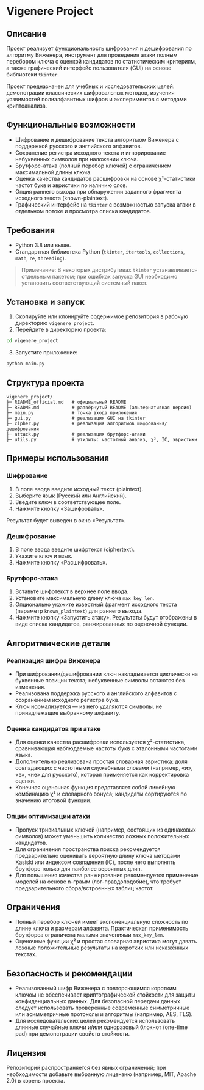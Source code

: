 # Vigenere Project

## Описание

Проект реализует функциональность шифрования и дешифрования по алгоритму Виженера, инструмент для проведения атаки полным перебором ключа с оценкой кандидатов по статистическим критериям, а также графический интерфейс пользователя (GUI) на основе библиотеки `tkinter`.

Проект предназначен для учебных и исследовательских целей: демонстрации классических шифровальных методов, изучения уязвимостей полиалфавитных шифров и экспериментов с методами криптоанализа.

## Функциональные возможности

* Шифрование и дешифрование текста алгоритмом Виженера с поддержкой русского и английского алфавитов.
* Сохранение регистра исходного текста и игнорирование небуквенных символов при наложении ключа.
* Брутфорс-атака (полный перебор ключей) с ограничением максимальной длины ключа.
* Оценка качества кандидатов расшифровки на основе χ²-статистики частот букв и эвристики по наличию слов.
* Опция раннего выхода при обнаружении заданного фрагмента исходного текста (known-plaintext).
* Графический интерфейс на `tkinter` с возможностью запуска атаки в отдельном потоке и просмотра списка кандидатов.

## Требования

* Python 3.8 или выше.
* Стандартная библиотека Python (`tkinter`, `itertools`, `collections`, `math`, `re`, `threading`).

> Примечание: В некоторых дистрибутивах `tkinter` устанавливается отдельным пакетом; при ошибках запуска GUI необходимо установить соответствующий системный пакет.

## Установка и запуск

1. Скопируйте или клонируйте содержимое репозитория в рабочую директорию `vigenere_project`.
2. Перейдите в директорию проекта:

```bash
cd vigenere_project
```

3. Запустите приложение:

```bash
python main.py
```

## Структура проекта

```
vigenere_project/
├─ README_official.md   # официальный README
├─ README.md            # развёрнутый README (альтернативная версия)
├─ main.py              # точка входа приложения
├─ gui.py               # реализация GUI на tkinter
├─ cipher.py            # реализация алгоритмов шифрования/дешифрования
├─ attack.py            # реализация брутфорс-атаки
├─ utils.py             # утилиты: частотный анализ, χ², IC, эвристики
```

## Примеры использования

### Шифрование

1. В поле ввода введите исходный текст (plaintext).
2. Выберите язык (Русский или Английский).
3. Введите ключ в соответствующее поле.
4. Нажмите кнопку «Зашифровать».

Результат будет выведен в окно «Результат».

### Дешифрование

1. В поле ввода введите шифртекст (ciphertext).
2. Укажите ключ и язык.
3. Нажмите кнопку «Расшифровать».

### Брутфорс-атака

1. Вставьте шифртекст в верхнее поле ввода.
2. Установите максимальную длину ключа `max_key_len`.
3. Опционально укажите известный фрагмент исходного текста (параметр `known_plaintext`) для раннего выхода.
4. Нажмите кнопку «Запустить атаку». Результаты будут отображены в виде списка кандидатов, ранжированных по оценочной функции.

## Алгоритмические детали

### Реализация шифра Виженера

* При шифровании/дешифровании ключ накладывается циклически на буквенные позиции текста; небуквенные символы остаются без изменения.
* Реализована поддержка русского и английского алфавитов с сохранением исходного регистра букв.
* Ключ нормализуется — из него удаляются символы, не принадлежащие выбранному алфавиту.

### Оценка кандидатов при атаке

* Для оценки качества расшифровки используется χ²-статистика, сравнивающая наблюдаемые частоты букв с эталонными частотами языка.
* Дополнительно реализована простая словарная эвристика: доля совпадающих с частотными служебными словами (например, «и», «в», «не» для русского), которая применяется как корректировка оценки.
* Конечная оценочная функция представляет собой линейную комбинацию χ² и словарного бонуса; кандидаты сортируются по значению итоговой функции.

### Опции оптимизации атаки

* Пропуск тривиальных ключей (например, состоящих из одинаковых символов) может уменьшить количество ложных положительных кандидатов.
* Для ограничения пространства поиска рекомендуется предварительно оценивать вероятную длину ключа методами Kasiski или индексом совпадения (IC), после чего выполнять брутфорс только для наиболее вероятных длин.
* Для повышения качества ранжирования рекомендуется применение моделей на основе n-грамм (лог-правдоподобие), что требует предварительного сбора/встроенных таблиц частот.

## Ограничения

* Полный перебор ключей имеет экспоненциальную сложность по длине ключа и размерам алфавита. Практическая применимость брутфорса ограничена малыми значениями `max_key_len`.
* Оценочные функции χ² и простая словарная эвристика могут давать ложные положительные результаты на коротких или искажённых текстах.

## Безопасность и рекомендации

* Реализованный шифр Виженера с повторяющимся коротким ключом не обеспечивает криптографической стойкости для защиты конфиденциальных данных. Для безопасной передачи данных следует использовать проверенные современные симметричные или асимметричные протоколы и алгоритмы (например, AES, TLS).
* Для исследовательских целей рекомендуется использовать длинные случайные ключи и/или одноразовый блокнот (one-time pad) при демонстрации свойств стойкости.

## Лицензия

Репозиторий распространяется без явных ограничений; при необходимости добавьте выбранную лицензию (например, MIT, Apache 2.0) в корень проекта.

